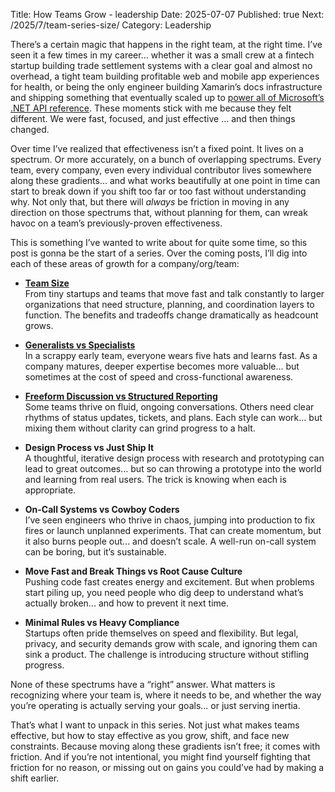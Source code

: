Title: How Teams Grow - leadership
Date: 2025-07-07
Published: true
Next: /2025/7/team-series-size/
Category: Leadership

There’s a certain magic that happens in the right team, at the right time. I’ve seen it a few times in my career... whether it was a small crew at a fintech startup building trade settlement systems with a clear goal and almost no overhead, a tight team building profitable web and mobile app experiences for health, or being the only engineer building Xamarin’s docs infrastructure and shipping something that eventually scaled up to [power all of Microsoft’s .NET API reference](https://learn.microsoft.com/en-us/archive/teamblog/announcing-unified-dotnet-experience-on-docs). These moments stick with me because they felt different. We were fast, focused, and just effective ... and then things changed.

Over time I’ve realized that effectiveness isn’t a fixed point. It lives on a spectrum. Or more accurately, on a bunch of overlapping spectrums. Every team, every company, even every individual contributor lives somewhere along these gradients... and what works beautifully at one point in time can start to break down if you shift too far or too fast without understanding why. Not only that, but there will _always_ be friction in moving in any direction on those spectrums that, without planning for them, can wreak havoc on a team’s previously-proven effectiveness.

This is something I’ve wanted to write about for quite some time, so this post is gonna be the start of a series. Over the coming posts, I’ll dig into each of these areas of growth for a company/org/team:

- [**Team Size**](/2025/7/team-series-size/)  
From tiny startups and teams that move fast and talk constantly to larger organizations that need structure, planning, and coordination layers to function. The benefits and tradeoffs change dramatically as headcount grows.

- [**Generalists vs Specialists**](/2025/8/team-series-specialization/)  
In a scrappy early team, everyone wears five hats and learns fast. As a company matures, deeper expertise becomes more valuable... but sometimes at the cost of speed and cross-functional awareness.

- [**Freeform Discussion vs Structured Reporting**](/2025/7/team-series-death-by-status/)  
Some teams thrive on fluid, ongoing conversations. Others need clear rhythms of status updates, tickets, and plans. Each style can work... but mixing them without clarity can grind progress to a halt.

- **Design Process vs Just Ship It**  
A thoughtful, iterative design process with research and prototyping can lead to great outcomes... but so can throwing a prototype into the world and learning from real users. The trick is knowing when each is appropriate.

- **On-Call Systems vs Cowboy Coders**  
I’ve seen engineers who thrive in chaos, jumping into production to fix fires or launch unplanned experiments. That can create momentum, but it also burns people out... and doesn’t scale. A well-run on-call system can be boring, but it’s sustainable.

- **Move Fast and Break Things vs Root Cause Culture**  
Pushing code fast creates energy and excitement. But when problems start piling up, you need people who dig deep to understand what’s actually broken... and how to prevent it next time.

- **Minimal Rules vs Heavy Compliance**  
Startups often pride themselves on speed and flexibility. But legal, privacy, and security demands grow with scale, and ignoring them can sink a product. The challenge is introducing structure without stifling progress.

None of these spectrums have a “right” answer. What matters is recognizing where your team is, where it needs to be, and whether the way you’re operating is actually serving your goals... or just serving inertia.

That’s what I want to unpack in this series. Not just what makes teams effective, but how to stay effective as you grow, shift, and face new constraints. Because moving along these gradients isn’t free; it comes with friction. And if you’re not intentional, you might find yourself fighting that friction for no reason, or missing out on gains you could’ve had by making a shift earlier.
